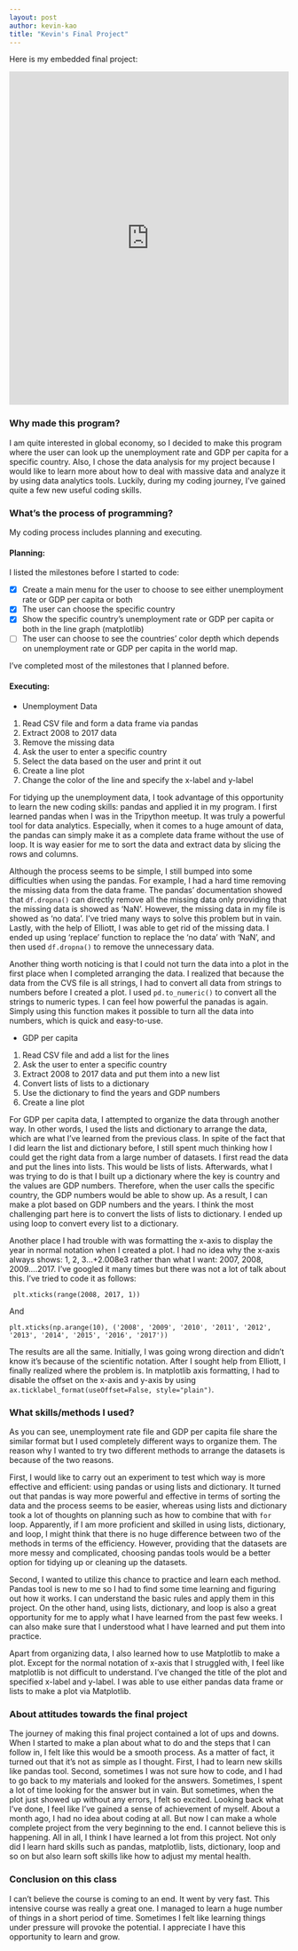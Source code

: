 ```yaml
---
layout: post
author: kevin-kao
title: "Kevin's Final Project"
---
```


Here is my embedded final project:

<iframe src="https://trinket.io/embed/python3/502b5c1df6" width="100%" height="600" frameborder="0" marginwidth="0" marginheight="0" allowfullscreen></iframe>

### Why made this program?
I am quite interested in global economy, so I decided to make this program where the user can look up the unemployment rate 
and GDP per capita for a specific country. Also, I chose the data analysis for my project because I would like to learn more 
about how to deal with massive data and analyze it by using data analytics tools. Luckily, during my coding journey, 
I’ve gained quite a few new useful coding skills. 


### What’s the process of programming?
My coding process includes planning and executing. 

#### Planning: 
I listed the milestones before I started to code:
-	[x] Create a main menu for the user to choose to see either unemployment rate or GDP per capita or both
-	[x] The user can choose the specific country
-	[x] Show the specific country’s unemployment rate or GDP per capita or both in the line graph (matplotlib)
-	[ ] The user can choose to see the countries’ color depth which depends on unemployment rate or GDP per capita in the world map.

I’ve completed most of the milestones that I planned before. 

#### Executing:
-	Unemployment Data
1.	Read CSV file and form a data frame via pandas
2.	Extract 2008 to 2017 data
3.	Remove the missing data
4.	Ask the user to enter a specific country
5.	Select the data based on the user and print it out
6.	Create a line plot
7.	Change the color of the line and specify the x-label and y-label

For tidying up the unemployment data, I took advantage of this opportunity to learn the new coding skills: pandas and 
applied it in my program. I first learned pandas when I was in the Tripython meetup. It was truly a powerful tool for 
data analytics. Especially, when it comes to a huge amount of data, the pandas can simply make it as a complete data frame 
without the use of loop. It is way easier for me to sort the data and extract data by slicing the rows and columns.  

Although the process seems to be simple, I still bumped into some difficulties when using the pandas. For example, 
I had a hard time removing the missing data from the data frame. The pandas’ documentation showed that `df.dropna()` 
can directly remove all the missing data only providing that the missing data is showed as ‘NaN’. However, the missing data 
in my file is showed as ‘no data’. I’ve tried many ways to solve this problem but in vain. Lastly, with the help of Elliott, 
I was able to get rid of the missing data. I ended up using ‘replace’ function to replace the ‘no data’ with ‘NaN’, 
and then used `df.dropna()` to remove the unnecessary data. 

Another thing worth noticing is that I could not turn the data into a plot in the first place when I completed arranging the 
data. I realized that because the data from the CVS file is all strings, I had to convert all data from strings to numbers 
before I created a plot. I used `pd.to_numeric()` to convert all the strings to numeric types. I can feel how powerful 
the panadas is again. Simply using this function makes it possible to turn all the data into numbers, which is quick and easy-to-use. 

-	GDP per capita
1.	Read CSV file and add a list for the lines
2.	Ask the user to enter a specific country
3.	Extract 2008 to 2017 data and put them into a new list
4.	Convert lists of lists to a dictionary
5.	Use the dictionary to find the years and GDP numbers
6.	Create a line plot

For GDP per capita data, I attempted to organize the data through another way. In other words, I used the lists and dictionary 
to arrange the data, which are what I’ve learned from the previous class. In spite of the fact that I did learn the list and 
dictionary before, I still spent much thinking how I could get the right data from a large number of datasets. 
I first read the data and put the lines into lists. This would be lists of lists. Afterwards, what I was trying to do is that 
I built up a dictionary where the key is country and the values are GDP numbers. Therefore, when the user calls the specific 
country, the GDP numbers would be able to show up. As a result, I can make a plot based on GDP numbers and the years. 
I think the most challenging part here is to convert the lists of lists to dictionary. I ended up using loop to convert every 
list to a dictionary. 

Another place I had trouble with was formatting the x-axis to display the year in normal notation when I created a plot. 
I had no idea why the x-axis always shows: 1, 2, 3…+2.008e3 rather than what I want: 2007, 2008, 2009….2017. 
I’ve googled it many times but there was not a lot of talk about this. I’ve tried to code it as follows:

```
 plt.xticks(range(2008, 2017, 1))
```

And

```
plt.xticks(np.arange(10), ('2008', '2009', '2010', '2011', '2012', '2013', '2014', '2015', '2016', '2017'))
```

The results are all the same. Initially, I was going wrong direction and didn’t know it’s because of the scientific notation. 
After I sought help from Elliott, I finally realized where the problem is. In matplotlib axis formatting, I had to disable the 
offset on the x-axis and y-axis by using ` ax.ticklabel_format(useOffset=False, style="plain")`.


### What skills/methods I used?
As you can see, unemployment rate file and GDP per capita file share the similar format but I used completely different ways 
to organize them. The reason why I wanted to try two different methods to arrange the datasets is because of the two reasons. 

First, I would like to carry out an experiment to test which way is more effective and efficient: using pandas or using lists 
and dictionary. It turned out that pandas is way more powerful and effective in terms of sorting the data and the process 
seems to be easier, whereas using lists and dictionary took a lot of thoughts on planning such as how to combine that with 
`for` loop. Apparently, if I am more proficient and skilled in using lists, dictionary, and loop, I might think that 
there is no huge difference between two of the methods in terms of the efficiency. However, providing that the datasets 
are more messy and complicated, choosing pandas tools would be a better option for tidying up or cleaning up the datasets. 

Second, I wanted to utilize this chance to practice and learn each method. Pandas tool is new to me so I had to find some time
learning and figuring out how it works. I can understand the basic rules and apply them in this project. On the other hand, 
using lists, dictionary, and loop is also a great opportunity for me to apply what I have learned from the past few weeks. 
I can also make sure that I understood what I have learned and put them into practice.

Apart from organizing data, I also learned how to use Matplotlib to make a plot. Except for the normal notation of x-axis that 
I struggled with, I feel like matplotlib is not difficult to understand. I’ve changed the title of the plot and specified 
x-label and y-label. I was able to use either pandas data frame or lists to make a plot via Matplotlib.


### About attitudes towards the final project

The journey of making this final project contained a lot of ups and downs. When I started to make a plan about what to do 
and the steps that I can follow in, I felt like this would be a smooth process. As a matter of fact, it turned out that it’s 
not as simple as I thought. First, I had to learn new skills like pandas tool. Second, sometimes I was not sure how to code, 
and I had to go back to my materials and looked for the answers. Sometimes, I spent a lot of time looking for the answer 
but in vain. But sometimes, when the plot just showed up without any errors, I felt so excited. Looking back what I’ve done, 
I feel like I’ve gained a sense of achievement of myself. About a month ago, I had no idea about coding at all. 
But now I can make a whole complete project from the very beginning to the end. I cannot believe this is happening. 
All in all, I think I have learned a lot from this project. Not only did I learn hard skills such as pandas, matplotlib, lists,
dictionary, loop and so on but also learn soft skills like how to adjust my mental health.

### Conclusion on this class
I can’t believe the course is coming to an end. It went by very fast. This intensive course was really a great one. 
I managed to learn a huge number of things in a short period of time. Sometimes I felt like learning things under pressure will provoke the potential.
I appreciate I have this opportunity to learn and grow. 

